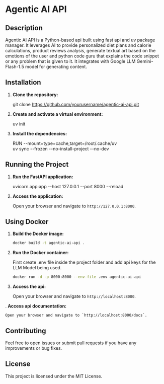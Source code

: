 # Agentic AI API

## Description

Agentic AI API is a Python-based api built using fast api and uv package manager. It leverages AI to provide personalized diet plans and calorie calculations, product reviews analysis, generate textual art based on the emotions of the user and python code guru that explains the code snippet or any problem that is given to it.
It integrates with Google LLM Gemini-Flash-1.5 model for generating content.

## Installation

1. **Clone the repository:**

    
    git clone https://github.com/yourusername/agentic-ai-api.git
    

2. **Create and activate a virtual environment:**

    
    uv init

3. **Install the dependencies:**

    RUN --mount=type=cache,target=/root/.cache/uv \
    uv sync --frozen --no-install-project --no-dev



## Running the Project

1. **Run the FastAPI application:**

    
    uvicorn app:app --host 127.0.0.1 --port 8000 --reload


2. **Access the application:**

    Open your browser and navigate to `http://127.0.0.1:8000`.

## Using Docker

1. **Build the Docker image:**

    ```sh
    docker build -t agentic-ai-api .
    ```

2. **Run the Docker container:**

    First create .env file inside the project folder and add api keys for the LLM Model being used.

    ```sh
    docker run -d -p 8000:8000 --env-file .env agentic-ai-api
    ```

3. **Access the api:**

    Open your browser and navigate to `http://localhost:8000`.

. **Access api documentation:**

    Open your browser and navigate to `http://localhost:8000/docs`.

## Contributing

Feel free to open issues or submit pull requests if you have any improvements or bug fixes.

## License

This project is licensed under the MIT License.

